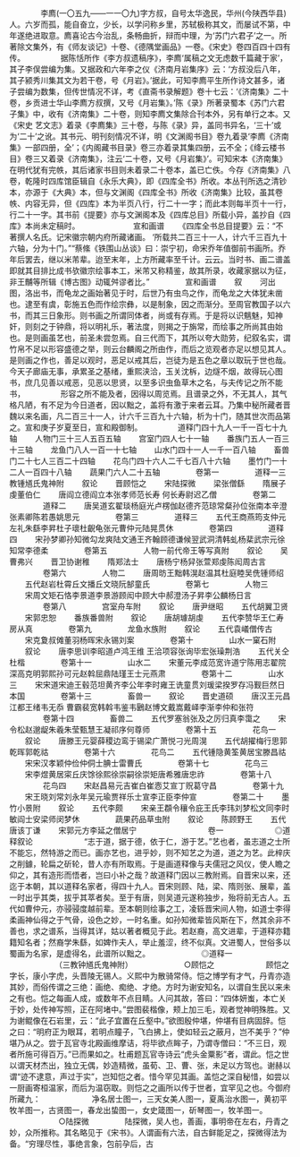 <!-- { "loadSidebar": true } -->
　　　　李廌(一〇五九——一一〇九)字方叔，自号太华逸民，华州(今陕西华县)人。六岁而孤，能自奋立，少长，以学问称乡里，苏轼极称其文，而屡试不第，中年遂绝进取意。廌喜论古今治乱，条畅曲折，辩而中理，为‘苏门六君子’之一。所著除文集外，有《师友谈记》十卷、《德隅堂画品》一卷。《宋史》卷四百四十四有传。
　　
　　据陈恬所作《李方叔遗稿序》，李廌‘属稿之文无虑数千篇藏于家’，其子李俣尝编为集。又据政和六年李之仪《济南月岩集序》云：‘方叔没后八年，其子颍秀川集其文为若干卷，号《月岩》。’据此，可知李廌平生所作诗文甚多，诸子尝编为数集，但传世情况不详，考《直斋书录解题》卷十七云：‘《济南集》二十卷，乡贡进士华山李廌方叔撰，又号《月岩集》。’陈《录》所著录蜀本《苏门六君子集》中，收有《济南集》二十卷，则知李廌文集除合刊本外，另有单行之本。又《宋史 艺文志》着录《李廌集》三十卷，与陈《录》异，盖同书异名，‘三十’或为‘二十’之讹。其书元、明刊刻情况不详，明《文渊阁书目》卷九着录‘李廌《济南集》一部四册，全’；《内阁藏书目录》卷三亦着录其集四册，云不全；《绛云楼书目》卷三又着录《济南集》，注云‘二十卷，又号《月岩集》’。可知宋本《济南集》在明代犹有完帙，其后诸家书目则未着录二十卷本，盖已亡佚。今存《济南集》八卷，乾隆时四库馆臣辑自《永乐大典》，即《四库全书》所收。本丛刊所选之清钞本，亦源于《大典》本，但与文渊阁《四库全书》所收《济南集》比较，虽其卷帙、内容无异，但《四库》本为半页八行，行二十一字；而此本则每半页十一行，行二十一字。其书前《提要》亦与文渊阁本及《四库总目》所载小异，盖抄自《四库》本尚未定稿时。
　　
　　
　　宣和画谱
　　《四库全书总目提要》云：“不著撰人名氏。记宋徽宗朝内府所藏诸画。 ‘所载共二百三十一人，计六千三百九十六轴，分为十门。”“蔡絛《铁围山丛谈》曰：崇宁初，命宋乔年值御前书画所。乔年后罢去，继以米芾辈。迨至末年，上方所藏率至千计。云云。当时书、画二谱盖即就其目排比成书欤徽宗绘事本工，米芾又称精鉴，故其所录，收藏家据以为征，非王黼等所辑《博古图》动辄舛谬者比。”
　　
　　宣和画谱
　　叙
　　河出图，洛出书，而龟龙之画始著见于时，后世乃有虫鸟之作，而龟龙之大体犹未凿也。逮至有虞，彰施五色而作绘宗彝，以是制象，因之而渐分。至周官教国子以六书，而其三日象形。则书画之所谓同体者，尚或有存焉。于是将以识魑魅，知神奸，则刻之于钟鼎，将以明礼乐，著法度，则揭之于旃常，而绘事之所尚其由始也。是则画虽艺也，前圣未尝忽焉。自三代而下，其所以夸大勋劳，纪叙名实，谓竹帛不足以形容盛德之举，则云台麟阁之所由作，而后之览观者亦足以想见其人。是则画之作也，善足以观时，恶足以戒其后，岂徒为是五色之章以取玩于世也哉。今天子廊庙无事，承累圣之基绪，重熙浃洽，玉关沈柝，边燧不烟，故得玩心图书，庶几见善以戒恶，见恶以思贤，以至多识虫鱼草木之名，与夫传记之所不能书，
　　
　　形容之所不能及者，因得以周览焉。且谱录之外，不无其人，其气格凡陋，有不足为今日道者，因以黜之，盖将有激于来者云耳。乃集中秘所藏者晋魏以来名画，凡二百三十一人，计六千三百九十六轴，析为十门，随其世次而品第之。宣和庚子岁夏至日，宣和殿御制。
　　
　　道释门四十九人一千一百七十九轴
　　人物门三十三人五百五轴
　　宫室门四人七十一轴
　　番族门五人一百三十三轴
　　龙鱼门八人一百一十七轴
　　山水门四十一人一千一百八轴
　　畜兽门二十七人三百二十四轴
　　花鸟门四十六人二千七百八十六轴
　　墨竹门一十二人一百四十八轴
　　蔬果门六人二十五轴
　　
　　卷第一
　　
　　道释一三教锺馗氏鬼神附
　　叙论
　　晋顾恺之
　　宋陆探微
　　梁张僧繇
　　隋展子虔董伯仁
　　唐阎立德阎立本张孝师范长寿  何长寿尉迟乙僧
　　
　　卷第二
　　
　　道释二
　　唐吴道玄翟琰杨庭光卢楞伽赵德齐范琼常粲孙位张南本辛澄张素卿陈若愚姚思元
　　
　　卷第三
　　
　　道释三
　　五代王商燕筠支仲元左礼朱繇李昇杜子瓌杜齯龟张元曹仲元陆晃贯休
　　
　　卷第四
　　
　　道释四
　　宋孙梦卿孙知微勾龙爽陆文通王齐翰顾德谦候翌武洞清韩虬杨棐武宗元徐知常李德柔
　　
　　卷第五
　　
　　人物一前代帝王等写真附
　　叙论
　　吴曹弗兴
　　晋卫协谢稚
　　隋郑法士
　　唐杨宁杨舁张萱郑虔陈闳周古言
　　
　　卷第六
　　
　　人物二
　　唐周昉王黜韩滉赵温其杜庭睦吴侁锺师绍
　　五代赵岩杜霄丘文播丘文晓阮郜童氏
　　
　　卷第七
　　
　　人物三
　　宋周文矩石恪李景道李景游顾闳中顾大中郝澄汤子昇李公麟杨日言
　　
　　卷第八
　　
　　宫室舟车附
　　叙论
　　唐尹继昭
　　五代胡翼卫贤
　　宋郭忠恕
　　番族番兽附
　　叙论
　　唐胡璩胡虔
　　五代李赞华王仁寿房从真
　　
　　卷第九
　　
　　龙鱼水族附
　　叙论
　　五代袁嶬僧传古
　　宋克夐叔傩董羽杨晖宋永锡刘案
　　
　　卷第十
　　
　　山水一窠石附
　　叙论
　　唐李思训李昭道卢鸿王维 王洽项容张询毕宏张璪荆浩
　　五代关仝杜楷
　　
　　卷第十一
　　
　　山水二
　　宋董元李成范宽许道宁陈用志翟院深高克明郭熙孙可元赵斡屈鼎陆瑾王士元燕肃
　　
　　卷第十二
　　
　　山水三
　　宋宋道宋迪王毂范坦黄齐李公年李时雍王诜童贯刘瑗梁揆罗存冯觐巨然日本国
　　
　　卷第十三
　　
　　畜兽一
　　叙论
　　晋史道硕
　　唐汉王元昌江都王绪韦无忝  曹霸裴宽韩斡韦鉴韦鶠赵博文戴嵩戴峄李渐李仲和张符
　　
　　卷第十四
　　
　　畜兽二
　　五代罗塞翁张及之厉归真李霭之
　　宋令松赵邈龊朱羲朱莹甄慧王凝祁序何尊师
　　
　　卷第十五
　　
　　花鸟一
　　叙论
　　唐滕王元婴薛稷边鸾于锡梁广萧悦刁光周滉
　　五代胡擢梅行思郭乾晖郭乾祜
　　
　　卷第十六
　　
　　花鸟二
　　五代锺隐黄筌黄居宝滕昌祜
　　宋宋汉孝颖仲俭仲侗士腆士雷曹氏
　　
　　卷第十七
　　
　　花鸟三
　　宋李煜黄居寀丘庆馀徐熙徐崇嗣徐崇矩唐希雅唐忠祚
　　
　　卷第十八
　　
　　花鸟四
　　宋赵昌易元吉崔白崔悫艾宣丁贶葛守昌
　　
　　卷第十九
　　宋王晓刘常刘永年吴元瑜贾祥乐士宣李正臣李仲宣
　　
　　卷第二十
　　墨竹小景附
　　叙论
　　五代李颇
　　宋亲王頵令穰令庇王氏李玮刘梦松文同李时敏阎士安梁师闵梦休
　　
　　蔬果药品草虫附
　　叙论
　　陈顾野王
　　五代唐该丁谦
　　宋郭元方李延之僧居宁
　　
　　
　　
　　卷一
　　
　　　　◎道释叙论
　　
　　　　“志于道，据于德，依于仁，游于艺。”艺也者，虽志道之士所不能忘，然特游之而已。画亦艺也，进乎妙，则不知艺之为道，道之为艺。此梓庆之削鐻，轮扁之斫轮，昔人亦有所取焉。于是画道释像与夫儒冠之风仪，使人瞻之仰之，其有造形而悟者，岂曰小补之哉？故道释门因以三教附焉。自晋宋以来，还迄于本朝，其以道释名家者，得四十九人。晋宋则顾、陆，梁、隋则张、展辈，盖一时出乎其类，拔乎其萃者矣。至于有唐，则吴道元遂称独步，殆将前无古人。五代如曹仲元，亦骎骎度越前辈。至本朝则绘事之工，凌轹晋宋间人物，如道士李得柔画神仙得之于气骨，设色之妙，一时名重。如孙知微辈皆风斯在下，然其余非不善也，求之谱系，当得其详，姑以著者概见于此。若赵裔，高文进辈，于道释亦籍籍知名者；然裔学朱繇，如婢作夫人，举止羞涩，终不似真。文进蜀人，世俗多以蜀画为名家，是虚得名，此谱所以黜之。
　　
　　　　◎道释一
　　
　　　　（三教钟馗氏鬼神附）
　　
　　　　○顾恺之
　　
　　　　顾恺之字长，康小字虎，头晋陵无锡人。义熙中为散骑常侍。恺之博学有才气，丹青亦造其妙，而俗传谓之三绝：画绝、痴绝、才绝。方时为谢安知名，以谓自生民以来未之有也。恺之每画人成，或数年不点目睛。人问其故，答曰：“四体妍蚩，本亡关于妙，处传神写照，正在阿堵中。”尝图裴楷像，颊上加三毛，观者觉神明殊胜。又为谢鲲像在石岩里，云：“此子宜置在丘壑中。”欲图殷仲堪，仲堪有目病固辞。恺之曰：“明府正为眼耳，若明点瞳子，飞白拂上，使如轻云之蔽月，岂不美乎？”仲堪乃从之。尝于瓦官寺北殿画维摩诘，将毕欲点眸子，乃谓寺僧曰：“不三日，观者所施可得百万。”已而果如之。杜甫题瓦官寺诗云“虎头金粟影”者，谓此。恺之世以谓天材杰出，独立无偶，妙造精微，虽荀、卫、曹、张，未足以方驾也。谢赫以谓“迹不逮意，声过于实”，岂知恺之者。惜今罕见其画。盖恺之深自秘惜，如尝以一厨画寄桓温家，而后为温窃取。则恺之之画所以传于世者，宜罕见之也。今御府所藏九：
　　
　　　　净名居士图一，三天女美人图一，夏禹治水图一，黄初平牧羊图一，古贤图一，春龙出蛰图一，女史箴图一，斫琴图一，牧羊图一。
　　
　　　　○陆探微
　　
　　陆探微，吴人也，善画，事明帝在左右，丹青之妙，众所推称。其名略见于《宋书》。人谓画有六法，自古鲜能足之，探微得法为备。“穷理尽性，事绝言象，包前孕后，古
　　
